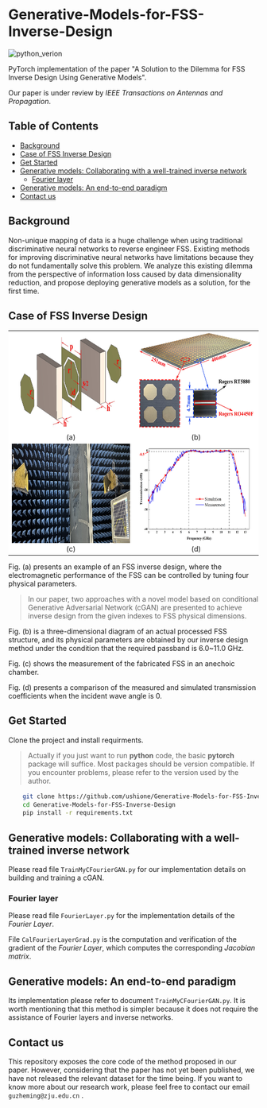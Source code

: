 # Generative-Models-for-FSS-Inverse-Design
![python_verion](https://user-images.githubusercontent.com/87009163/168636733-f6c303bd-6f3f-4215-b008-c37ea05c0921.svg)

PyTorch implementation of the paper "A Solution to the Dilemma for FSS Inverse Design Using Generative Models".

Our paper is under review by *IEEE Transactions on Antennas and Propagation*.

## Table of Contents

- [Background](#background)
- [Case of FSS Inverse Design](#case-of-fss-inverse-design)
- [Get Started](#get-started)
- [Generative models: Collaborating with a well-trained inverse network](#generative-models-collaborating-with-a-well-trained-inverse-network)
	- [Fourier layer](#fourier-layer)
- [Generative models: An end-to-end paradigm](#generative-models-an-end-to-end-paradigm)
- [Contact us](#contact-us)

## Background
Non-unique mapping of data is a huge challenge when using traditional discriminative neural networks to reverse engineer FSS. Existing methods for improving discriminative neural networks have limitations because they do not fundamentally solve this problem. We analyze this existing dilemma from the perspective of information loss caused by data dimensionality reduction, and propose deploying generative models as a solution, for the first time.

## Case of FSS Inverse Design
<table align="center" bgcolor="white">
    <tr>
        <td align="center"><img id="Case" src="https://github.com/ushione/Generative-Models-for-FSS-Inverse-Design/blob/main/Img/Case.jpg" width="320" height="200" alt="Case"/><br><span>(a)</span></td>
        <td align="center"><img id="Result" src="https://github.com/ushione/Generative-Models-for-FSS-Inverse-Design/blob/main/Img/Result.jpg" width="320" height="200" alt="Result"/><br><span>(b)</span></td></td>
    </tr>
    <tr>
        <td align="center"><img id="Measurement" src="https://github.com/ushione/Generative-Models-for-FSS-Inverse-Design/blob/main/Img/Measurement.jpg" width="320" height="200" alt="Measurement"/><br><span>(c)</span></td></td>
        <td align="center"><img id="Verification" src="https://github.com/ushione/Generative-Models-for-FSS-Inverse-Design/blob/main/Img/Verification.jpg" width="320" height="200" alt="Verification"/><br><span>(d)</span></td></td>
    </tr>
</table>

Fig. (a) presents an example of an FSS inverse design, where the electromagnetic performance of the FSS can be controlled by tuning four physical parameters.
> In our paper, two approaches with a novel model based on conditional Generative Adversarial Network (cGAN) are presented to achieve inverse design from the given indexes to FSS physical dimensions.

Fig. (b) is a three-dimensional diagram of an actual processed FSS structure, and its physical parameters are obtained by our inverse design method under the condition that the required passband is 6.0~11.0 GHz.

Fig. (c) shows the measurement of the fabricated FSS in an anechoic chamber.

Fig. (d) presents a comparison of the measured and simulated transmission coefficients when the incident wave angle is 0.

## Get Started
Clone the project and install requirments.
> Actually if you just want to run **python** code, the basic **pytorch** package will suffice. Most packages should be version compatible. If you encounter problems, please refer to the version used by the author. 

```sh
    git clone https://github.com/ushione/Generative-Models-for-FSS-Inverse-Design.git
    cd Generative-Models-for-FSS-Inverse-Design
    pip install -r requirements.txt
```
## Generative models: Collaborating with a well-trained inverse network

Please read file `TrainMyCFourierGAN.py` for our implementation details on building and training a cGAN.

### Fourier layer

Please read file `FourierLayer.py` for the implementation details of the *Fourier Layer*.

File `CalFourierLayerGrad.py` is the computation and verification of the gradient of the *Fourier Layer*, which computes the corresponding *Jacobian matrix*.

## Generative models: An end-to-end paradigm

Its implementation please refer to document `TrainMyCFourierGAN.py`. It is worth mentioning that this method is simpler because it does not require the assistance of Fourier layers and inverse networks.

## Contact us

This repository exposes the core code of the method proposed in our paper. However, considering that the paper has not yet been published, we have not released the relevant dataset for the time being. If you want to know more about our research work, please feel free to contact our email `guzheming@zju.edu.cn`  .
